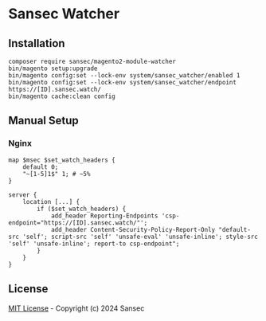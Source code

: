 # Sansec Watcher

## Installation

```console
composer require sansec/magento2-module-watcher
bin/magento setup:upgrade
bin/magento config:set --lock-env system/sansec_watcher/enabled 1
bin/magento config:set --lock-env system/sansec_watcher/endpoint https://[ID].sansec.watch/
bin/magento cache:clean config
```

## Manual Setup

### Nginx

```nginx
map $msec $set_watch_headers {
    default 0;
    "~[1-5]1$" 1; # ~5%
}

server {
    location [...] {
        if ($set_watch_headers) {
            add_header Reporting-Endpoints 'csp-endpoint="https://[ID].sansec.watch/"';
            add_header Content-Security-Policy-Report-Only "default-src 'self'; script-src 'self' 'unsafe-eval' 'unsafe-inline'; style-src 'self' 'unsafe-inline'; report-to csp-endpoint";
        }
    }
}
```

## License

[MIT License](./LICENSE) - Copyright (c) 2024 Sansec
